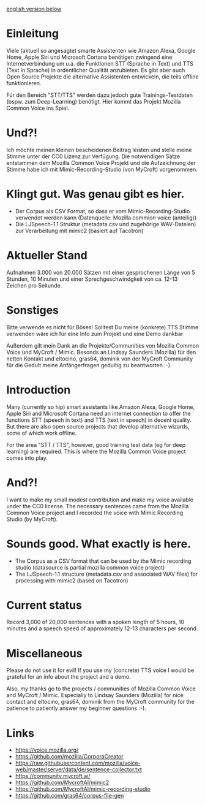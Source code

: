 [english version below](#Introduction)

# Einleitung
Viele (aktuell so angesagte) smarte Assistenten wie Amazon Alexa, Google Home, Apple Siri und Microsoft Cortana benötigen zwingend eine Internetverbindung um u.a. die Funktionen STT (Sprache in Text) und TTS (Text in Sprache) in ordentlicher Qualität anzubieten. Es gibt aber auch Open Source Projekte die alternative Assistenten entwickeln, die teils offline funktionieren.

Für den Bereich "STT/TTS" werden dazu jedoch gute Trainings-Testdaten (bspw. zum Deep-Learning) benötigt. Hier kommt das Projekt Mozilla Common Voice ins Spiel.

# Und?!
Ich möchte meinen kleinen bescheidenen Beitrag leisten und stelle meine Stimme unter der CC0 Lizenz zur Verfügung. Die notwendigen Sätze entstammen dem Mozilla Common Voice Projekt und die Aufzeichnung der Stimme habe ich mit Mimic-Recording-Studio (von MyCroft) vorgenommen.

# Klingt gut. Was genau gibt es hier.
* Der Corpus als CSV Format, so dass er vom Mimic-Recording-Studio verwendet werden kann (Datenquelle: Mozilla commion voice (anteilig))
* Die LJSpeech-1.1 Struktur (metadata.csv und zugehörige WAV-Dateien) zur Verarbeitung mit mimic2 (basiert auf Tacotron)

# Aktueller Stand
Aufnahmen 3.000 von 20.000 Sätzen mit einer gesprochenen Länge von 5 Stunden, 10 Minuten und einer Sprechgeschwindgkeit von ca. 12-13 Zeichen pro Sekunde.

# Sonstiges
Bitte verwende es nicht für Böses!
Solltest Du meine (konkrete) TTS Stimme verwenden wäre ich für eine Info zum Projekt und eine Demo dankbar

Außerdem gilt mein Dank an die Projekte/Communities von Mozilla Common Voice und MyCroft / Mimic.
Besonds an Lindsay Saunders (Mozilla) für den netten Kontakt und eltocino, gras64, dominik von der MyCroft Community für die Gedult meine Anfängerfragen gedultig zu beantworten :-).

# Introduction
Many (currently so hip) smart assistants like Amazon Alexa, Google Home, Apple Siri and Microsoft Cortana need an internet connection to offer the functions STT (speech in text) and TTS (text in speech) in decent quality. But there are also open source projects that develop alternative wizards, some of which work offline.

For the area "STT / TTS", however, good training test data (eg for deep learning) are required. This is where the Mozilla Common Voice project comes into play.

# And?!
I want to make my small modest contribution and make my voice available under the CC0 license. The necessary sentences came from the Mozilla Common Voice project and I recorded the voice with Mimic Recording Studio (by MyCroft).

# Sounds good. What exactly is here.
* The Corpus as a CSV format that can be used by the Mimic recording studio (datasource is partial mozilla common voice project)
* The LJSpeech-1.1 structure (metadata.csv and associated WAV files) for processing with mimic2 (based on Tacotron)

# Current status
Record 3,000 of 20,000 sentences with a spoken length of 5 hours, 10 minutes and a speech speed of approximately 12-13 characters per second.

# Miscellaneous
Please do not use it for evil!
If you use my (concrete) TTS voice I would be grateful for an info about the project and a demo.

Also, my thanks go to the projects / communities of Mozilla Common Voice and MyCroft / Mimic. Especially to Lindsay Saunders (Mozilla) for nice contact and eltocino, gras64, dominik from the MyCroft community for the patience to patiently answer my beginner questions :-).

# Links
* https://voice.mozilla.org/
* https://github.com/mozilla/CorporaCreator
* https://raw.githubusercontent.com/mozilla/voice-web/master/server/data/de/sentence-collector.txt
* https://community.mycroft.ai/
* https://github.com/MycroftAI/mimic2
* https://github.com/MycroftAI/mimic-recording-studio
* https://github.com/gras64/corpus-file-gen
